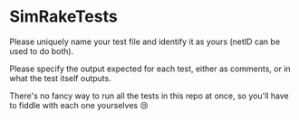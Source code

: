 # SimRakeTests

Please uniquely name your test file and identify it as yours (netID can be used to do both).

Please specify the output expected for each test, either as comments, or in what the test itself outputs.

There's no fancy way to run all the tests in this repo at once, so you'll have to fiddle with each one yourselves :cry:
